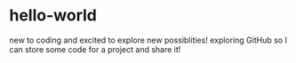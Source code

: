# hello-world
new to coding and excited to explore new possiblities!
exploring GitHub so I can store some code for a project and share it!
